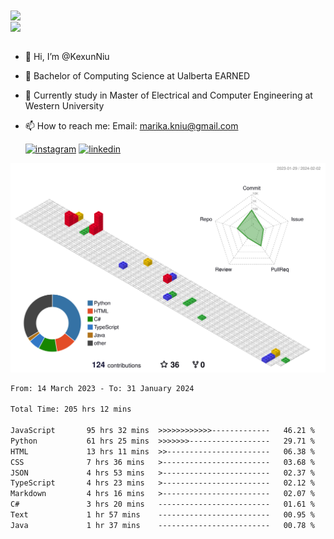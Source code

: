 <a href="https://github.com/anuraghazra/github-readme-stats">
  <img align="center" src="https://github-readme-stats.vercel.app/api?username=KexunNiu&show_icons=true" />
</a>
</br>
<a href="https://github.com/anuraghazra/github-readme-stats">
  <img align="center" src="https://github-readme-stats.vercel.app/api/top-langs/?username=KexunNiu" />
</a>

</br>
</br>

- 👋 Hi, I’m @KexunNiu
- 👀 Bachelor of Computing Science at Ualberta EARNED
- 🌱 Currently study in Master of Electrical and Computer Engineering at Western University
- 📫 How to reach me: Email: marika.kniu@gmail.com
  
  [![instagram](https://github.com/shikhar1020jais1/Git-Social/blob/master/Icons/Instagram1.png (Instagram))][1] [![linkedin](https://github.com/shikhar1020jais1/Git-Social/blob/master/Icons/LinkedIn1.png (LinkedIn))][2]

<!-- To Link your profile to the media buttons -->

[1]: https://www.instagram.com/barryn719_
[2]: https://www.linkedin.com/in/kexun-niu



![](./profile-3d-contrib/profile-gitblock.svg)

<!--START_SECTION:waka-->

```txt
From: 14 March 2023 - To: 31 January 2024

Total Time: 205 hrs 12 mins

JavaScript       95 hrs 32 mins  >>>>>>>>>>>>-------------   46.21 %
Python           61 hrs 25 mins  >>>>>>>------------------   29.71 %
HTML             13 hrs 11 mins  >>-----------------------   06.38 %
CSS              7 hrs 36 mins   >------------------------   03.68 %
JSON             4 hrs 53 mins   >------------------------   02.37 %
TypeScript       4 hrs 23 mins   >------------------------   02.12 %
Markdown         4 hrs 16 mins   >------------------------   02.07 %
C#               3 hrs 20 mins   -------------------------   01.61 %
Text             1 hr 57 mins    -------------------------   00.95 %
Java             1 hr 37 mins    -------------------------   00.78 %
```

<!--END_SECTION:waka-->

